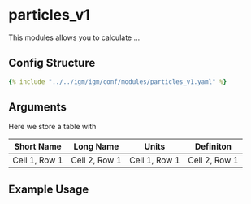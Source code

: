 # particles_v1
This modules allows you to calculate ...

## Config Structure  
~~~yaml
{% include "../../igm/igm/conf/modules/particles_v1.yaml" %}
~~~

## Arguments
Here we store a table with

| Short Name   | Long Name      | Units   | Definiton      |
| ------------- | ------------- | ------------- | ------------- |
| Cell 1, Row 1 | Cell 2, Row 1 | Cell 1, Row 1 | Cell 2, Row 1 |

## Example Usage